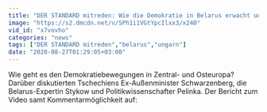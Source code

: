 ```yaml
---
title: "DER STANDARD mitreden: Wie die Demokratie in Belarus erwacht und in Ungarn stirbt"
image: "https://s2.dmcdn.net/v/SPh1i1VGtYpcIlxx3/x240"
vid_id: "x7vovho"
categories: "news"
tags: ["DER STANDARD mitreden","belarus","ungarn"]
date: "2020-08-27T01:29:05+03:00"
---
```

Wie geht es den Demokratiebewegungen in Zentral- und Osteuropa? Darüber diskutierten Tschechiens Ex-Außenminister Schwarzenberg, die Belarus-Expertin Stykow und Politikwissenschafter Pelinka. Der Bericht zum Video samt Kommentarmöglichkeit auf: 
